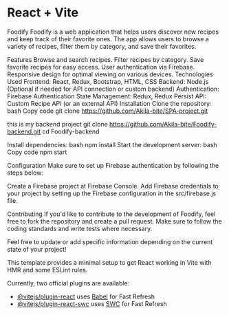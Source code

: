 # React + Vite


Foodify
Foodify is a web application that helps users discover new recipes and keep track of their favorite ones. The app allows users to browse a variety of recipes, filter them by category, and save their favorites.

Features
Browse and search recipes.
Filter recipes by category.
Save favorite recipes for easy access.
User authentication via Firebase.
Responsive design for optimal viewing on various devices.
Technologies Used
Frontend: React, Redux, Bootstrap, HTML, CSS
Backend: Node.js (Optional if needed for API connection or custom backend)
Authentication: Firebase Authentication
State Management: Redux, Redux Persist
API: Custom Recipe API (or an external API)
Installation
Clone the repository:
bash
Copy code
git clone https://github.com/Akila-bite/SPA-project.git

this is my backend project
git clone https://github.com/Akila-bite/Foodify-backend.git
cd Foodify-backend

Install dependencies:
bash
npm install
Start the development server:
bash
Copy code
npm start


Configuration
Make sure to set up Firebase authentication by following the steps below:

Create a Firebase project at Firebase Console.
Add Firebase credentials to your project by setting up the Firebase configuration in the src/firebase.js file.


Contributing
If you'd like to contribute to the development of Foodify, feel free to fork the repository and create a pull request. Make sure to follow the coding standards and write tests where necessary.



Feel free to update or add specific information depending on the current state of your project!

This template provides a minimal setup to get React working in Vite with HMR and some ESLint rules.

Currently, two official plugins are available:

- [@vitejs/plugin-react](https://github.com/vitejs/vite-plugin-react/blob/main/packages/plugin-react/README.md) uses [Babel](https://babeljs.io/) for Fast Refresh
- [@vitejs/plugin-react-swc](https://github.com/vitejs/vite-plugin-react-swc) uses [SWC](https://swc.rs/) for Fast Refresh
